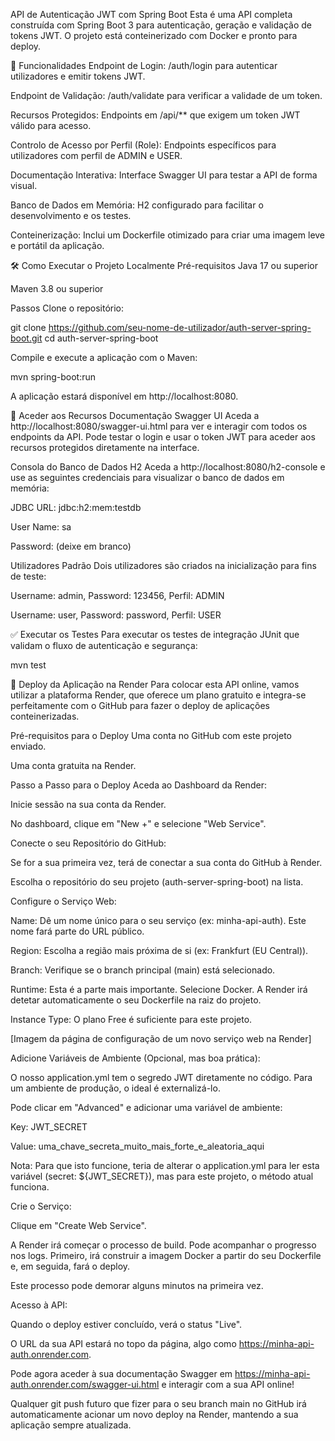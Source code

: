 API de Autenticação JWT com Spring Boot
Esta é uma API completa construída com Spring Boot 3 para autenticação, geração e validação de tokens JWT. O projeto está conteinerizado com Docker e pronto para deploy.

🚀 Funcionalidades
Endpoint de Login: /auth/login para autenticar utilizadores e emitir tokens JWT.

Endpoint de Validação: /auth/validate para verificar a validade de um token.

Recursos Protegidos: Endpoints em /api/** que exigem um token JWT válido para acesso.

Controlo de Acesso por Perfil (Role): Endpoints específicos para utilizadores com perfil de ADMIN e USER.

Documentação Interativa: Interface Swagger UI para testar a API de forma visual.

Banco de Dados em Memória: H2 configurado para facilitar o desenvolvimento e os testes.

Conteinerização: Inclui um Dockerfile otimizado para criar uma imagem leve e portátil da aplicação.

🛠️ Como Executar o Projeto Localmente
Pré-requisitos
Java 17 ou superior

Maven 3.8 ou superior

Passos
Clone o repositório:

git clone https://github.com/seu-nome-de-utilizador/auth-server-spring-boot.git
cd auth-server-spring-boot

Compile e execute a aplicação com o Maven:

mvn spring-boot:run

A aplicação estará disponível em http://localhost:8080.

📖 Aceder aos Recursos
Documentação Swagger UI
Aceda a http://localhost:8080/swagger-ui.html para ver e interagir com todos os endpoints da API. Pode testar o login e usar o token JWT para aceder aos recursos protegidos diretamente na interface.

Consola do Banco de Dados H2
Aceda a http://localhost:8080/h2-console e use as seguintes credenciais para visualizar o banco de dados em memória:

JDBC URL: jdbc:h2:mem:testdb

User Name: sa

Password: (deixe em branco)

Utilizadores Padrão
Dois utilizadores são criados na inicialização para fins de teste:

Username: admin, Password: 123456, Perfil: ADMIN

Username: user, Password: password, Perfil: USER

✅ Executar os Testes
Para executar os testes de integração JUnit que validam o fluxo de autenticação e segurança:

mvn test

🚀 Deploy da Aplicação na Render
Para colocar esta API online, vamos utilizar a plataforma Render, que oferece um plano gratuito e integra-se perfeitamente com o GitHub para fazer o deploy de aplicações conteinerizadas.

Pré-requisitos para o Deploy
Uma conta no GitHub com este projeto enviado.

Uma conta gratuita na Render.

Passo a Passo para o Deploy
Aceda ao Dashboard da Render:

Inicie sessão na sua conta da Render.

No dashboard, clique em "New +" e selecione "Web Service".

Conecte o seu Repositório do GitHub:

Se for a sua primeira vez, terá de conectar a sua conta do GitHub à Render.

Escolha o repositório do seu projeto (auth-server-spring-boot) na lista.

Configure o Serviço Web:

Name: Dê um nome único para o seu serviço (ex: minha-api-auth). Este nome fará parte do URL público.

Region: Escolha a região mais próxima de si (ex: Frankfurt (EU Central)).

Branch: Verifique se o branch principal (main) está selecionado.

Runtime: Esta é a parte mais importante. Selecione Docker. A Render irá detetar automaticamente o seu Dockerfile na raiz do projeto.

Instance Type: O plano Free é suficiente para este projeto.

[Imagem da página de configuração de um novo serviço web na Render]

Adicione Variáveis de Ambiente (Opcional, mas boa prática):

O nosso application.yml tem o segredo JWT diretamente no código. Para um ambiente de produção, o ideal é externalizá-lo.

Pode clicar em "Advanced" e adicionar uma variável de ambiente:

Key: JWT_SECRET

Value: uma_chave_secreta_muito_mais_forte_e_aleatoria_aqui

Nota: Para que isto funcione, teria de alterar o application.yml para ler esta variável (secret: ${JWT_SECRET}), mas para este projeto, o método atual funciona.

Crie o Serviço:

Clique em "Create Web Service".

A Render irá começar o processo de build. Pode acompanhar o progresso nos logs. Primeiro, irá construir a imagem Docker a partir do seu Dockerfile e, em seguida, fará o deploy.

Este processo pode demorar alguns minutos na primeira vez.

Acesso à API:

Quando o deploy estiver concluído, verá o status "Live".

O URL da sua API estará no topo da página, algo como https://minha-api-auth.onrender.com.

Pode agora aceder à sua documentação Swagger em https://minha-api-auth.onrender.com/swagger-ui.html e interagir com a sua API online!

Qualquer git push futuro que fizer para o seu branch main no GitHub irá automaticamente acionar um novo deploy na Render, mantendo a sua aplicação sempre atualizada.
